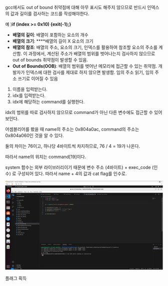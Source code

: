 gcc에서도 out of bound 취약점에 대해 아무 표시도 해주지 않으므로 반드시 인덱스의 값과 길이를 검사하는 코드를 작성해야한다.

예 )**if (index >= 0x10) {exit(-1);}** 

- **배열의 길이**: 배열이 포함하는 요소의 개수
- **배열의 크기**: ****배열의 길이 X 요소의 크기
- **배열의 참조**: 배열의 주소, 요소의 크기, 인덱스를 활용하여 참조할 요소의 주소를 계산함. 이 과정에서, 계산된 주소가 배열의 범위를 벗어나는지 검사하지 않으므로 out of bounds 취약점이 발생할 수 있음.
- **Out of Bounds(OOB)**: 배열의 범위를 벗어난 메모리에 접근할 수 있는 취약점. 개발자가 인덱스에 대한 검사를 제대로 하지 않으면 발생함. 임의 주소 읽기, 임의 주소 쓰기로 이어질 수 있음

1. 이름을 입력받는다.
2. idx를 입력받는다.
3. idx에 해당하는 command를 실행한다.

idx의 범위를 따로 검사하지 않으므로 command가 아닌 다른 변수에도 접근할 수 있어 보인다.

어셈블리어를 봤을 때 name의 주소는 0x804a0ac, command의 주소는 0x804a060인 것을 알 수 있다.

둘의 차이는 76이고, 하나당 4바이트씩 차지하므로, 76 / 4 = 19가 나온다.

따라서 name의 위치는 command[19]이다.

system 함수는 외부 라이브러리이기 때문에 변수 주소 (4바이트) + exec_code (인수) 로 구성되어 있다. 따라서 name + 4의 값과 cat flag를 인수로.

![out_of_bound.jpg](https://github.com/JoWoonJi/Dreamhack_Wargame/blob/main/SystemHacking/img/out_of_bound.jpg)

플래그 획득
